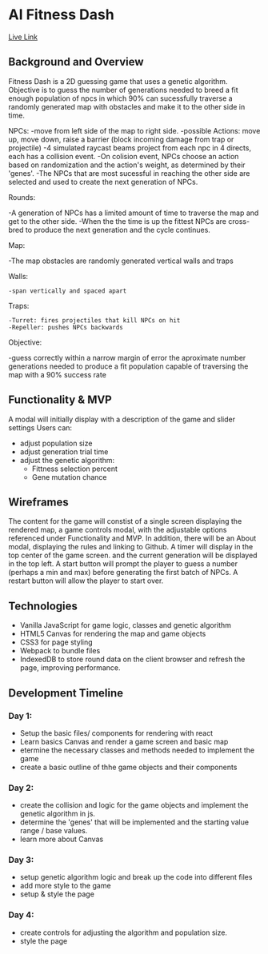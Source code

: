 # AI Fitness Dash
[Live Link](https://rymon23.github.io/ai-fitness-dash/)

## Background and Overview

Fitness Dash is a 2D guessing game that uses a genetic algorithm.
Objective is to guess the number of generations needed to breed a fit enough population of npcs in which 90% can 
sucessfully traverse a randomly generated map with obstacles and make it to the other side in time.

NPCs:
  -move from left side of the map to right side.
  -possible Actions: move up, move down, raise a barrier (block incoming damage from trap or projectile)
  -4 simulated raycast beams project from each npc in 4 directs, each has a collision event.
  -On colision event, NPCs choose an action based on randomization and the action's weight, as determined by their 'genes'.
  -The NPCs that are most sucessful in reaching the other side are selected and used to create the next generation of NPCs.
  
Rounds: 

  -A generation of NPCs has a limited amount of time to traverse the map and get to the other side. 
  -When the the time is up the fittest NPCs are cross-bred to produce the next generation and the cycle continues. 
  
Map:

  -The map obstacles are randomly generated vertical walls and traps 
  
  Walls:
  
    -span vertically and spaced apart
  
  Traps: 
  
    -Turret: fires projectiles that kill NPCs on hit
    -Repeller: pushes NPCs backwards
    
Objective:

  -guess correctly within a narrow margin of error the aproximate number generations needed to produce a fit population
  capable of traversing the map with a 90% success rate
  
  
## Functionality & MVP
  A modal will initially display with a description of the game and slider settings
  Users can:
  * adjust population size
  * adjust generation trial time
  * adjust the genetic algorithm:
    - Fittness selection percent
    - Gene mutation chance
  
## Wireframes

The content for the game will constist of a single screen displaying the rendered map, a game controls modal, with the adjustable options referenced under Functionality and MVP. In addition, there will be an About modal, displaying the rules and linking to Github. A timer will display in the top center of the game screen. and the current generation will be displayed in the top left. A start button will prompt the player to guess a number (perhaps a min and max) before generating the first batch of NPCs. A restart button will allow the player to start over.

## Technologies
* Vanilla JavaScript for game logic, classes and genetic algorithm
* HTML5 Canvas for rendering the map and game objects
* CSS3 for page styling
* Webpack to bundle files
* IndexedDB to store round data on the client browser and refresh the page, improving performance. 
## Development Timeline

### Day 1:

  * Setup the basic files/ components for rendering with react
  * Learn basics Canvas and render a game screen and basic map
  * etermine the necessary classes and methods needed to implement the game
  * create a basic outline of thhe game objects and their components
  
### Day 2:

  * create the collision and logic for the game objects and implement the genetic algorithm in js.
  * determine the 'genes' that will be implemented and the starting value range / base values.
  * learn more about Canvas
  
### Day 3:

  * setup genetic algorithm logic and break up the code into different files
  * add more style to the game
  * setup & style the page
  
### Day 4:

  * create controls for adjusting the algorithm and population size.
  * style the page
